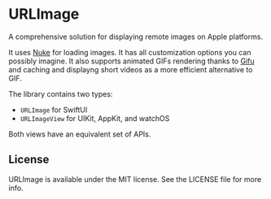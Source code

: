 # URLImage

A comprehensive solution for displaying remote images on Apple platforms. 

It uses [Nuke](https://github.com/kean/Nuke) for loading images. It has all customization options you can possibly imagine. It also supports animated GIFs rendering thanks to [Gifu](https://github.com/kaishin/Gifu) and caching and displayng short videos as a more efficient alternative to GIF.

The library contains two types:

- `URLImage` for SwiftUI
- `URLImageView` for UIKit, AppKit, and watchOS

Both views have an equivalent set of APIs.

## License

URLImage is available under the MIT license. See the LICENSE file for more info.
